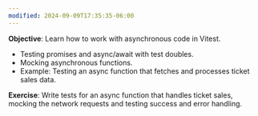```yaml
---
modified: 2024-09-09T17:35:35-06:00
---
```


**Objective**: Learn how to work with asynchronous code in Vitest.

- Testing promises and async/await with test doubles.
- Mocking asynchronous functions.
- Example: Testing an async function that fetches and processes ticket sales data.

**Exercise**: Write tests for an async function that handles ticket sales, mocking the network requests and testing success and error handling.
